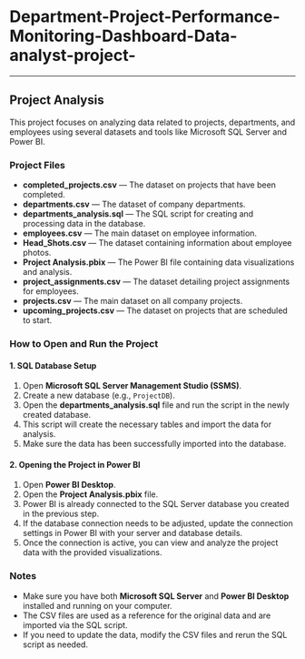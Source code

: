 # Department-Project-Performance-Monitoring-Dashboard-Data-analyst-project-

---
## Project Analysis

This project focuses on analyzing data related to projects, departments, and employees using several datasets and tools like Microsoft SQL Server and Power BI.

### Project Files

* **completed_projects.csv** — The dataset on projects that have been completed.
* **departments.csv** — The dataset of company departments.
* **departments_analysis.sql** — The SQL script for creating and processing data in the database.
* **employees.csv** — The main dataset on employee information.
* **Head_Shots.csv** — The dataset containing information about employee photos.
* **Project Analysis.pbix** — The Power BI file containing data visualizations and analysis.
* **project_assignments.csv** — The dataset detailing project assignments for employees.
* **projects.csv** — The main dataset on all company projects.
* **upcoming_projects.csv** — The dataset on projects that are scheduled to start.

### How to Open and Run the Project

#### 1. SQL Database Setup

1.  Open **Microsoft SQL Server Management Studio (SSMS)**.
2.  Create a new database (e.g., `ProjectDB`).
3.  Open the **departments_analysis.sql** file and run the script in the newly created database.
4.  This script will create the necessary tables and import the data for analysis.
5.  Make sure the data has been successfully imported into the database.

#### 2. Opening the Project in Power BI

1.  Open **Power BI Desktop**.
2.  Open the **Project Analysis.pbix** file.
3.  Power BI is already connected to the SQL Server database you created in the previous step.
4.  If the database connection needs to be adjusted, update the connection settings in Power BI with your server and database details.
5.  Once the connection is active, you can view and analyze the project data with the provided visualizations.

### Notes

* Make sure you have both **Microsoft SQL Server** and **Power BI Desktop** installed and running on your computer.
* The CSV files are used as a reference for the original data and are imported via the SQL script.
* If you need to update the data, modify the CSV files and rerun the SQL script as needed.
